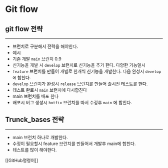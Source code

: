 # Git flow
## git flow 전략
---
* 브런치로 구분해서 전략을 해야한다.
* 예시
* 기존 개발 `main` 브런치 0.9
* 신기능을 개발 시 `develop` 브런치로 신기능을 추가 한다. 다양한 기능일시
* `feature` 브런치를 만들어 개별로 한개씩 신기능을 개발한다. 다음 완성시 `develop에` 합친다.
* `develop` 브런치가 완성시 `release` 브런치를 만들어 출시전 테스트를 한다.
* 테스트 완료시 `main` 브런치에 다시합친다
* main 브런치를 배포 한다
* 배포시 버그 생성시 `hotfix` 브런치를 따서 수정후 `main` 에 합친다.

## Trunck_bases 전략
---
* main 브런치 하나로 개발한다.
* 수정이 필요할시 feature 브런치를 만들어서 개발후 main에 합친다.
* 테스트를 많이 해야한다. 

[[GitHub명령어]]